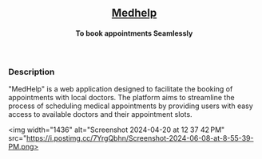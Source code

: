 <h2 align="center"><u>Medhelp</u></h2>

<h4 align="center"> To book appointments Seamlessly </h4>

<p align="center">
<br>
</p>

### Description

"MedHelp" is a web application designed to facilitate the booking of appointments with local doctors. The platform aims to streamline the process of scheduling medical appointments by providing users with easy access to available doctors and their appointment slots.

<img width="1436" alt="Screenshot 2024-04-20 at 12 37 42 PM" src="https://i.postimg.cc/7YrgQbhn/Screenshot-2024-06-08-at-8-55-39-PM.png>
